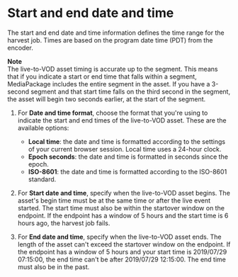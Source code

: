 # Start and end date and time<a name="hj-create-time"></a>

The start and end date and time information defines the time range for the harvest job\. Times are based on the program date time \(PDT\) from the encoder\.

**Note**  
The live\-to\-VOD asset timing is accurate up to the segment\. This means that if you indicate a start or end time that falls within a segment, MediaPackage includes the entire segment in the asset\. If you have a 3\-second segment and that start time falls on the third second in the segment, the asset will begin two seconds earlier, at the start of the segment\.

1. For **Date and time format**, choose the format that you're using to indicate the start and end times of the live\-to\-VOD asset\. These are the available options:
   + **Local time**: the date and time is formatted according to the settings of your current browser session\. Local time uses a 24\-hour clock\.
   + **Epoch seconds**: the date and time is formatted in seconds since the epoch\.
   + **ISO\-8601**: the date and time is formatted according to the ISO\-8601 standard\.

1. For **Start date and time**, specify when the live\-to\-VOD asset begins\. The asset's begin time must be at the same time or after the live event started\. The start time must also be within the startover window on the endpoint\. If the endpoint has a window of 5 hours and the start time is 6 hours ago, the harvest job fails\.

1. For **End date and time**, specify when the live\-to\-VOD asset ends\. The length of the asset can't exceed the startover window on the endpoint\. If the endpoint has a window of 5 hours and your start time is 2019/07/29 07:15:00, the end time can't be after 2019/07/29 12:15:00\. The end time must also be in the past\.